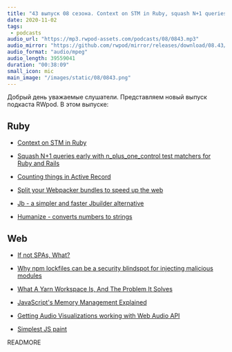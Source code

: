 ```yaml
---
title: "43 выпуск 08 сезона. Context on STM in Ruby, squash N+1 queries, Yarn Workspace, Humanize, Jb, JS paint и прочее"
date: 2020-11-02
tags:
 - podcasts
audio_url: "https://mp3.rwpod-assets.com/podcasts/08/0843.mp3"
audio_mirror: "https://github.com/rwpod/mirror/releases/download/08.43/0843.mp3"
audio_format: "audio/mpeg"
audio_length: 39559041
duration: "00:38:09"
small_icon: mic
main_image: "/images/static/08/0843.png"
---
```


Добрый день уважаемые слушатели. Представляем новый выпуск подкаста RWpod. В этом выпуске:

## Ruby

 - [Context on STM in Ruby](https://chrisseaton.com/truffleruby/ruby-stm/)
 - [Squash N+1 queries early with n_plus_one_control test matchers for Ruby and Rails](https://evilmartians.com/chronicles/squash-n-plus-one-queries-early-with-n-plus-one-control-test-matchers-for-ruby-and-rails)
 - [Counting things in Active Record](https://longliveruby.com/articles/active-record-counting-records)


 - [Split your Webpacker bundles to speed up the web](https://dev.to/nejremeslnici/split-your-webpacker-bundles-to-speed-up-the-web-2)
 - [Jb - a simpler and faster Jbuilder alternative](https://github.com/amatsuda/jb)
 - [Humanize - converts numbers to strings](https://github.com/radar/humanize)

## Web

 - [If not SPAs, What?](https://macwright.com/2020/10/28/if-not-spas.html)
 - [Why npm lockfiles can be a security blindspot for injecting malicious modules](https://snyk.io/blog/why-npm-lockfiles-can-be-a-security-blindspot-for-injecting-malicious-modules/)
 - [What A Yarn Workspace Is, And The Problem It Solves](https://planflow.dev/blog/what-is-a-yarn-workspace)


 - [JavaScript's Memory Management Explained](https://felixgerschau.com/javascript-memory-management/)
 - [Getting Audio Visualizations working with Web Audio API](https://dwayne.xyz/post/audio-visualizations-web-audio-api)
 - [Simplest JS paint](https://hinty.io/devforth/simplest-js-paint/)

READMORE
